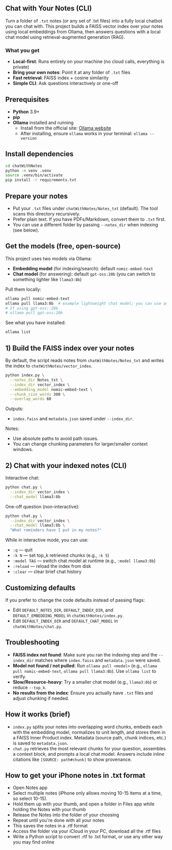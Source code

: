 ## Chat with Your Notes (CLI)

Turn a folder of `.txt` notes (or any set of .txt files) into a fully local chatbot you can chat with. This project builds a FAISS vector index over your notes using local embeddings from Ollama, then answers questions with a local chat model using retrieval-augmented generation (RAG).

### What you get
- **Local-first**: Runs entirely on your machine (no cloud calls, everything is private)
- **Bring your own notes**: Point it at any folder of `.txt` files
- **Fast retrieval**: FAISS index + cosine similarity
- **Simple CLI**: Ask questions interactively or one-off

## Prerequisites
- **Python** 3.9+
- **pip**
- **Ollama** installed and running
  - Install from the official site: [Ollama website](https://ollama.com)
  - After installing, ensure `ollama` works in your terminal: `ollama --version`

## Install dependencies
```bash
cd chatWithNotes
python -m venv .venv
source .venv/bin/activate
pip install -r requirements.txt
```

## Prepare your notes
- Put your `.txt` files under `chatWithNotes/Notes_txt` (default). The tool scans this directory recursively.
- Prefer plain text. If you have PDFs/Markdown, convert them to `.txt` first.
- You can use a different folder by passing `--notes_dir` when indexing (see below).

## Get the models (free, open-source)
This project uses two models via Ollama:
- **Embedding model** (for indexing/search): default `nomic-embed-text`
- **Chat model** (for answering): default `gpt-oss:20b` (you can switch to something lighter like `llama3:8b`)

Pull them locally:
```bash
ollama pull nomic-embed-text
ollama pull llama3:8b  # example lightweight chat model; you can use another installed model, I used gpt-oss::20b
# If using gpt-oss::20b
# ollama pull gpt-oss:20b
```

See what you have installed:
```bash
ollama list
```

## 1) Build the FAISS index over your notes
By default, the script reads notes from `chatWithNotes/Notes_txt` and writes the index to `chatWithNotes/vector_index`.

```bash
python index.py \
  --notes_dir Notes_txt \
  --index_dir vector_index \
  --embedding_model nomic-embed-text \
  --chunk_size_words 300 \
  --overlap_words 60
```

Outputs:
- `index.faiss` and `metadata.json` saved under `--index_dir`.

Notes:
- Use absolute paths to avoid path issues.
- You can change chunking parameters for larger/smaller context windows.

## 2) Chat with your indexed notes (CLI)
Interactive chat:
```bash
python chat.py \
  --index_dir vector_index \
  --chat_model llama3:8b
```

One-off question (non-interactive):
```bash
python chat.py \
  --index_dir vector_index \
  --chat_model llama3:8b \
  "What reminders have I put in my notes?"
```

While in interactive mode, you can use:
- `:q` — quit
- `:k N` — set top_k retrieved chunks (e.g., `:k 5`)
- `:model TAG` — switch chat model at runtime (e.g., `:model llama3:8b`)
- `:reload` — reload the index from disk
- `:clear` — clear brief chat history

## Customizing defaults
If you prefer to change the code defaults instead of passing flags:
- Edit `DEFAULT_NOTES_DIR`, `DEFAULT_INDEX_DIR`, and `DEFAULT_EMBEDDING_MODEL` in `chatWithNotes/index.py`.
- Edit `DEFAULT_INDEX_DIR` and `DEFAULT_CHAT_MODEL` in `chatWithNotes/chat.py`.

## Troubleshooting
- **FAISS index not found**: Make sure you ran the indexing step and the `--index_dir` matches where `index.faiss` and `metadata.json` were saved.
- **Model not found / not pulled**: Run `ollama pull <model>` (e.g., `ollama pull nomic-embed-text`, `ollama pull llama3:8b`). Use `ollama list` to verify.
- **Slow/Resource-heavy**: Try a smaller chat model (e.g., `llama3:8b`) or reduce `--top_k`.
- **No results from the index**: Ensure you actually have `.txt` files and adjust chunking if needed.

## How it works (brief)
- `index.py` splits your notes into overlapping word chunks, embeds each with the embedding model, normalizes to unit length, and stores them in a FAISS Inner Product index. Metadata (source path, chunk indices, etc.) is saved to `metadata.json`.
- `chat.py` retrieves the most relevant chunks for your question, assembles a context block, and prompts a local chat model. Answers include inline citations like `[SOURCE: path#chunk]` to show provenance.

## How to get your iPhone notes in .txt format
- Open Notes app
- Select multiple notes (iPhone only allows moving 10-15 items at a time, so select 10-15).
- Hold them up with your thumb, and open a folder in Files app while holding the Notes with your thumb
- Release the Notes into the folder of your choosing
- Repeat until you're done with all your notes
- This saves the notes in a .rtf format
- Access the folder via your iCloud in your PC, download all the .rtf files
- Write a Python script to convert .rtf to .txt format, or use any other way you may find online


